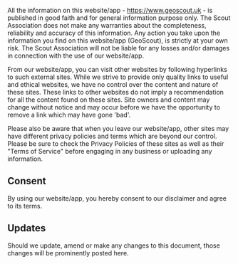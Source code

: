 <p>
All the information on this website/app -
<a href="https://www.geoscout.uk">https://www.geoscout.uk</a> -
is published in good faith and for general information purpose
only. The Scout Association does not make any warranties about
the completeness, reliability and accuracy of this information.
Any action you take upon the information you find on this
website/app (GeoScout), is strictly at your own risk. The Scout
Association will not be liable for any losses and/or damages in
connection with the use of our website/app.
</p>
<p>
From our website/app, you can visit other websites by following
hyperlinks to such external sites. While we strive to provide
only quality links to useful and ethical websites, we have no
control over the content and nature of these sites. These links
to other websites do not imply a recommendation for all the
content found on these sites. Site owners and content may change
without notice and may occur before we have the opportunity to
remove a link which may have gone 'bad'.
</p>
<p>
Please also be aware that when you leave our website/app, other
sites may have different privacy policies and terms which are
beyond our control. Please be sure to check the Privacy Policies
of these sites as well as their "Terms of Service" before
engaging in any business or uploading any information.
</p>
<h2>Consent</h2>
<p>
By using our website/app, you hereby consent to our disclaimer
and agree to its terms.
</p>
<h2>Updates</h2>
<p>
Should we update, amend or make any changes to this document,
those changes will be prominently posted here.
</p>
